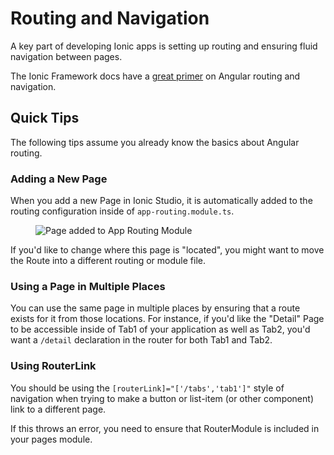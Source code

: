 # Routing and Navigation

A key part of developing Ionic apps is setting up routing and ensuring fluid navigation between pages.

The Ionic Framework docs have a [great primer](/docs/angular/navigation) on Angular routing and navigation.

## Quick Tips

The following tips assume you already know the basics about Angular routing.

### Adding a New Page

When you add a new Page in Ionic Studio, it is automatically added to the routing configuration inside of `app-routing.module.ts`.

<figure>
  <img alt="Page added to App Routing Module" src="/img/studio/ss-page-routing-module.png" />
</figure>

If you'd like to change where this page is "located", you might want to move the Route into a different routing or module file.

### Using a Page in Multiple Places

You can use the same page in multiple places by ensuring that a route exists for it from those locations. For instance, if you'd like the "Detail" Page to be accessible inside of Tab1 of your application as well as Tab2, you'd want a `/detail` declaration in the router for both Tab1 and Tab2.

### Using RouterLink

You should be using the `[routerLink]="['/tabs','tab1']"` style of navigation when trying to make a button or list-item (or other component) link to a different page.

If this throws an error, you need to ensure that RouterModule is included in your pages module.
